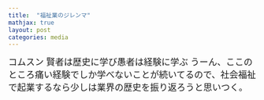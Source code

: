 ```yaml
---
title:  "福祉業のジレンマ"
mathjax: true
layout: post
categories: media
---
```

<span style="font-size:large">
コムスン
賢者は歴史に学び愚者は経験に学ぶ
うーん、ここのところ痛い経験でしか学べないことが続いてるので、社会福祉で起業するなら少しは業界の歴史を振り返ろうと思いつく。
